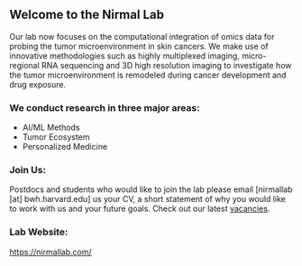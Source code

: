 ## Welcome to the Nirmal Lab
Our lab now focuses on the computational integration of omics data for probing the tumor microenvironment in skin cancers. We make use of innovative methodologies such as highly multiplexed imaging, micro-regional RNA sequencing and 3D high resolution imaging to investigate how the tumor microenvironment is remodeled during cancer development and drug exposure. 

### We conduct research in three major areas:
- AI/ML Methods
- Tumor Ecosystem
- Personalized Medicine

### Join Us:
Postdocs and students who would like to join the lab please email [nirmallab [at] bwh.harvard.edu] us your CV, a short statement of why you would like to work with us and your future goals. Check out our latest [vacancies](https://nirmallab.com/vacancy/).

### Lab Website:
https://nirmallab.com/
